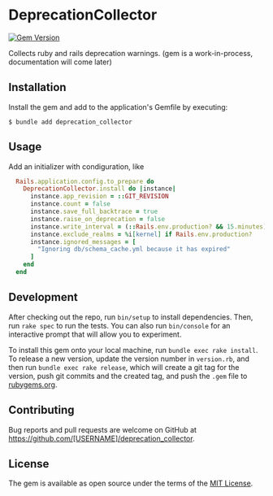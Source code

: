 # DeprecationCollector
[![Gem Version](https://badge.fury.io/rb/deprecation_collector.svg)](https://badge.fury.io/rb/deprecation_collector)

Collects ruby and rails deprecation warnings.
(gem is a work-in-process, documentation will come later)

## Installation

Install the gem and add to the application's Gemfile by executing:

    $ bundle add deprecation_collector

## Usage

Add an initializer with condiguration, like

```ruby
  Rails.application.config.to_prepare do
    DeprecationCollector.install do |instance|
      instance.app_revision = ::GIT_REVISION
      instance.count = false
      instance.save_full_backtrace = true
      instance.raise_on_deprecation = false
      instance.write_interval = (::Rails.env.production? && 15.minutes) || 1.minute
      instance.exclude_realms = %i[kernel] if Rails.env.production?
      instance.ignored_messages = [
        "Ignoring db/schema_cache.yml because it has expired"
      ]
    end
  end
```

## Development

After checking out the repo, run `bin/setup` to install dependencies. Then, run `rake spec` to run the tests. You can also run `bin/console` for an interactive prompt that will allow you to experiment.

To install this gem onto your local machine, run `bundle exec rake install`. To release a new version, update the version number in `version.rb`, and then run `bundle exec rake release`, which will create a git tag for the version, push git commits and the created tag, and push the `.gem` file to [rubygems.org](https://rubygems.org).

## Contributing

Bug reports and pull requests are welcome on GitHub at https://github.com/[USERNAME]/deprecation_collector.

## License

The gem is available as open source under the terms of the [MIT License](https://opensource.org/licenses/MIT).
